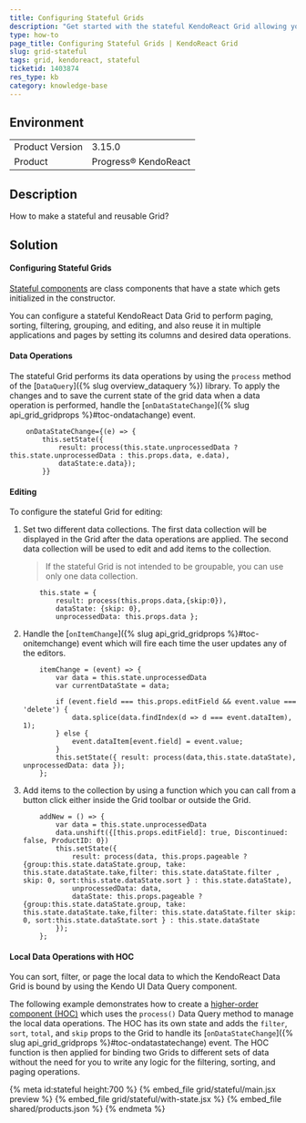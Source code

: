 ```yaml
---
title: Configuring Stateful Grids
description: "Get started with the stateful KendoReact Grid allowing you to perform paging, sorting, filtering, grouping, and editing, and to reuse it across apps."
type: how-to
page_title: Configuring Stateful Grids | KendoReact Grid
slug: grid-stateful
tags: grid, kendoreact, stateful
ticketid: 1403874
res_type: kb
category: knowledge-base
---
```


## Environment

<table>
	<tbody>
		<tr>
			<td>Product Version</td>
			<td>3.15.0</td>
		</tr>
		<tr>
			<td>Product</td>
			<td>Progress® KendoReact</td>
		</tr>
	</tbody>
</table>


## Description

How to make a stateful and reusable Grid?

## Solution

#### Configuring Stateful Grids

[Stateful components](https://code.tutsplus.com/tutorials/stateful-vs-stateless-functional-components-in-react--cms-29541) are class components that have a state which gets initialized in the constructor.

You can configure a stateful KendoReact Data Grid to perform paging, sorting, filtering, grouping, and editing, and also reuse it in multiple applications and pages by setting its columns and desired data operations.

#### Data Operations

The stateful Grid performs its data operations by using the `process` method of the [`DataQuery`]({% slug overview_dataquery %}) library. To apply the changes and to save the current state of the grid data when a data operation is performed, handle the [`onDataStateChange`]({% slug api_grid_gridprops %}#toc-ondatachange) event.

```jsx-no-run
    onDataStateChange={(e) => {
        this.setState({
            result: process(this.state.unprocessedData ? this.state.unprocessedData : this.props.data, e.data),
            dataState:e.data});
        }}
```

#### Editing

To configure the stateful Grid for editing:

1. Set two different data collections. The first data collection will be displayed in the Grid after the data operations are applied. The second data collection will be used to edit and add items to the collection.

    > If the stateful Grid is not intended to be groupable, you can use only one data collection.

    ```jsx-no-run
        this.state = {
            result: process(this.props.data,{skip:0}),
            dataState: {skip: 0},
            unprocessedData: this.props.data };
    ```

1. Handle the [`onItemChange`]({% slug api_grid_gridprops %}#toc-onitemchange) event which will fire each time the user updates any of the editors.

    ```jsx-no-run
        itemChange = (event) => {
            var data = this.state.unprocessedData
            var currentDataState = data;

            if (event.field === this.props.editField && event.value === 'delete') {
                data.splice(data.findIndex(d => d === event.dataItem), 1);
            } else {
                event.dataItem[event.field] = event.value;
            }
            this.setState({ result: process(data,this.state.dataState), unprocessedData: data });
        };
    ```

1. Add items to the collection by using a function which you can call from a button click either inside the Grid toolbar or outside the Grid.

    ```jsx-no-run
        addNew = () => {
            var data = this.state.unprocessedData
            data.unshift({[this.props.editField]: true, Discontinued: false, ProductID: 0})
            this.setState({
                result: process(data, this.props.pageable ? {group:this.state.dataState.group, take: this.state.dataState.take,filter: this.state.dataState.filter , skip: 0, sort:this.state.dataState.sort } : this.state.dataState),
                unprocessedData: data,
                dataState: this.props.pageable ? {group:this.state.dataState.group, take: this.state.dataState.take,filter: this.state.dataState.filter skip: 0, sort:this.state.dataState.sort } : this.state.dataState
            });
        };
    ```

#### Local Data Operations with HOC

You can sort, filter, or page the local data to which the KendoReact Data Grid is bound by using the Kendo UI Data Query component.

The following example demonstrates how to create a [higher-order component (HOC)](https://reactjs.org/docs/higher-order-components.html) which uses the `process()` Data Query method to manage the local data operations. The HOC has its own state and adds the `filter`, `sort`, `total`, and `skip` props to the Grid to handle its [`onDataStateChange`]({% slug api_grid_gridprops %}#toc-ondatastatechange) event. The HOC function is then applied for binding two Grids to different sets of data without the need for you to write any logic for the filtering, sorting, and paging operations.

{% meta id:stateful height:700 %}
{% embed_file grid/stateful/main.jsx preview %}
{% embed_file grid/stateful/with-state.jsx %}
{% embed_file shared/products.json %}
{% endmeta %}

